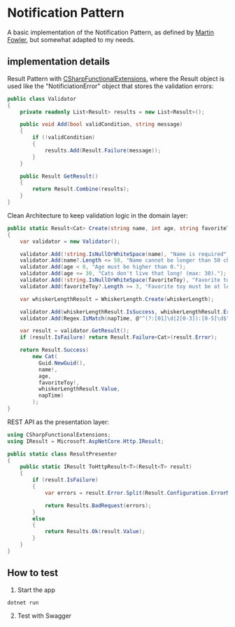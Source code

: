 # Notification Pattern

A basic implementation of the Notification Pattern, as defined by [Martin Fowler](https://www.martinfowler.com/eaaDev/Notification.html), but somewhat adapted to my needs.

## implementation details

Result Pattern with [CSharpFunctionalExtensions](https://github.com/vkhorikov/CSharpFunctionalExtensions), where the Result object is used like the "NotificiationError" object that stores the validation errors:
```c#
public class Validator
{
    private readonly List<Result> results = new List<Result>();

    public void Add(bool validCondition, string message)
    {
        if (!validCondition)
        {
            results.Add(Result.Failure(message));
        }
    }

    public Result GetResult()
    {
        return Result.Combine(results);
    }
}
```
Clean Architecture to keep validation logic in the domain layer:
```c#
public static Result<Cat> Create(string name, int age, string favoriteToy, double whiskerLength, string napTime)
{
    var validator = new Validator();

    validator.Add(!string.IsNullOrWhiteSpace(name), "Name is required");
    validator.Add(name?.Length <= 50, "Name cannot be longer than 50 characters.");
    validator.Add(age < 0, "Age must be higher than 0.");
    validator.Add(age <= 30, "Cats don't live that long! (max: 30).");
    validator.Add(!string.IsNullOrWhiteSpace(favoriteToy), "Favorite toy is required");
    validator.Add(favoriteToy?.Length >= 3, "Favorite toy must be at least 3 characters long");

    var whiskerLengthResult = WhiskerLength.Create(whiskerLength);

    validator.Add(whiskerLengthResult.IsSuccess, whiskerLengthResult.Error);
    validator.Add(Regex.IsMatch(napTime, @"^(?:[01]\d|2[0-3]):[0-5]\d$"), "Nap Time must be in HH:mm format");

    var result = validator.GetResult();
    if (result.IsFailure) return Result.Failure<Cat>(result.Error);

    return Result.Success(
        new Cat(
          Guid.NewGuid(),
          name!,
          age,
          favoriteToy!,
          whiskerLengthResult.Value,
          napTime)
        );
}
``` 
REST API as the presentation layer:
```c#
using CSharpFunctionalExtensions;
using IResult = Microsoft.AspNetCore.Http.IResult;

public static class ResultPresenter
{
    public static IResult ToHttpResult<T>(Result<T> result)
    {
        if (result.IsFailure)
        {
            var errors = result.Error.Split(Result.Configuration.ErrorMessagesSeparator);

            return Results.BadRequest(errors);
        }
        else
        {
            return Results.Ok(result.Value);
        }
    }
}
```
## How to test

1. Start the app

```bash
dotnet run
```

2. Test with Swagger
